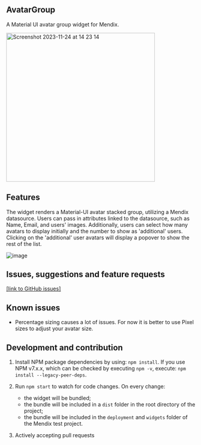 ## AvatarGroup

A Material UI avatar group widget for Mendix. 

<img width="396" alt="Screenshot 2023-11-24 at 14 23 14" src="https://github.com/cryy-bit/avatargroup/assets/77331038/9cb1277e-f1ae-4e7f-8d4e-f0121b23e250">

## Features
The widget renders a Material-UI avatar stacked group, utilizing a Mendix datasource. Users can pass in attributes linked to the datasource, such as Name, Email, and users' images. Additionally, users can select how many avatars to display initially and the number to show as 'additional' users. Clicking on the 'additional' user avatars will display a popover to show the rest of the list.

![image](https://github.com/cryy-bit/avatargroup/assets/77331038/c7655e07-7285-45ac-85ee-27a83f8376fa)


## Issues, suggestions and feature requests
[[link to GitHub issues]](https://github.com/cryy-bit/avatargroup/issues)

## Known issues
- Percentage sizing causes a lot of issues. For now it is better to use Pixel sizes to adjust your avatar size.

## Development and contribution
1. Install NPM package dependencies by using: `npm install`. If you use NPM v7.x.x, which can be checked by executing `npm -v`, execute: `npm install --legacy-peer-deps`.
2. Run `npm start` to watch for code changes. On every change:
    - the widget will be bundled;
    - the bundle will be included in a `dist` folder in the root directory of the project;
    - the bundle will be included in the `deployment` and `widgets` folder of the Mendix test project.

3. Actively accepting pull requests 
